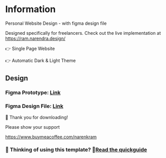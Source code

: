 # Information
Personal Website Design - with figma design file

Designed specifically for freelancers. Check out the live implementation at https://ram.narendra.design/

👉 Single Page Website

👉 Automatic Dark & Light Theme

## Design

### Figma Prototype: [Link](https://www.figma.com/proto/pyQ2QKoY4zdvRSnxN1Qbha/Freelancer-Website-Design?page-id=0%3A1&node-id=4%3A8&viewport=398%2C48%2C0.22&scaling=min-zoom&starting-point-node-id=4%3A8)
### Figma Design File: [Link](https://www.figma.com/community/file/1013537793691755947/Freelancer-Website-Design-%7C-Personal-Website-Design---with-source-code)


🙏 Thank you for downloading!

Please show your support 

https://www.buymeacoffee.com/narenkram

### 🤔 Thinking of using this template? 🚀[Read the quickguide](./pages/README.md)
